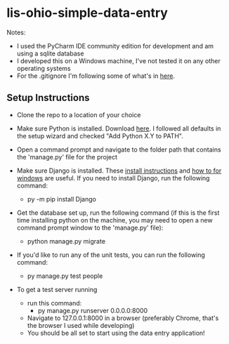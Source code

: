 # lis-ohio-simple-data-entry

Notes:
- I used the PyCharm IDE community edition for development and am using a sqlite database
- I developed this on a Windows machine, I've not tested it on any other operating systems
- For the .gitignore I'm following some of what's in [here](https://djangowaves.com/tips-tricks/gitignore-for-a-django-project/#:~:text=If%20you%20are%20using%20Git,has%20access%20to%20your%20code).


## Setup Instructions
- Clone the repo to a location of your choice

- Make sure Python is installed. Download [here](https://www.python.org/downloads/). I followed all defaults in the setup wizard and checked "Add Python X.Y to PATH".

- Open a command prompt and navigate to the folder path that contains the 'manage.py' file for the project

- Make sure Django is installed. These [install instructions](https://docs.djangoproject.com/en/4.2/topics/install/#installing-official-release) and [how to for windows](https://docs.djangoproject.com/en/4.2/howto/windows/) are useful. If you need to install Django, run the following command:
	- py -m pip install Django

- Get the database set up, run the following command (if this is the first time installing python on the machine, you may need to open a new command prompt window to the 'manage.py' file):
	- python manage.py migrate

- If you'd like to run any of the unit tests, you can run the following command:
	- py manage.py test people

- To get a test server running
	- run this command:
		- py manage.py runserver 0.0.0.0:8000
	- Navigate to 127.0.0.1:8000 in a browser (preferably Chrome, that's the browser I used while developing)
	- You should be all set to start using the data entry application!
